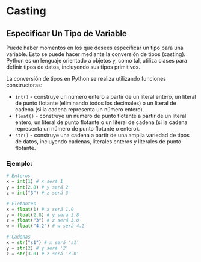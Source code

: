 # Casting

## Especificar Un Tipo de Variable

Puede haber momentos en los que desees especificar un tipo para una variable. Esto se puede hacer mediante la conversión de tipos (casting). Python es un lenguaje orientado a objetos y, como tal, utiliza clases para definir tipos de datos, incluyendo sus tipos primitivos.

La conversión de tipos en Python se realiza utilizando funciones constructoras:

- `int()` - construye un número entero a partir de un literal entero, un literal de punto flotante (eliminando todos los decimales) o un literal de cadena (si la cadena representa un número entero).
- `float()` - construye un número de punto flotante a partir de un literal entero, un literal de punto flotante o un literal de cadena (si la cadena representa un número de punto flotante o entero).
- `str()` - construye una cadena a partir de una amplia variedad de tipos de datos, incluyendo cadenas, literales enteros y literales de punto flotante.

### Ejemplo:

```python
# Enteros
x = int(1) # x será 1
y = int(2.8) # y será 2
z = int("3") # z será 3
```

```python
# Flotantes
x = float(1) # x será 1.0
y = float(2.8) # y será 2.8
z = float("3") # z será 3.0
w = float("4.2") # w será 4.2
```

```python
# Cadenas
x = str("s1") # x será 's1'
y = str(2) # y será '2'
z = str(3.0) # z será '3.0'
```
